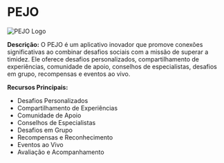 # PEJO

![PEJO Logo]([https://raw.githubusercontent.com/seu_usuario/seu_repositorio/caminho/para/a/imagem/logo_pejo.png](https://github.com/Otavig/Pejo/blob/main/Manual%20da%20Marca%20(PEJO).png))

**Descrição:**
O PEJO é um aplicativo inovador que promove conexões significativas ao combinar desafios sociais com a missão de superar a timidez. Ele oferece desafios personalizados, compartilhamento de experiências, comunidade de apoio, conselhos de especialistas, desafios em grupo, recompensas e eventos ao vivo.

**Recursos Principais:**
- Desafios Personalizados
- Compartilhamento de Experiências
- Comunidade de Apoio
- Conselhos de Especialistas
- Desafios em Grupo
- Recompensas e Reconhecimento
- Eventos ao Vivo
- Avaliação e Acompanhamento
